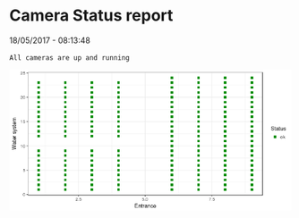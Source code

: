 Camera Status report
================
18/05/2017 - 08:13:48

    All cameras are up and running

![](camreport_files/figure-markdown_github/unnamed-chunk-2-1.png)
